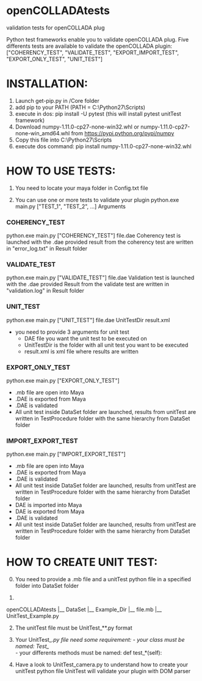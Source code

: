 # openCOLLADAtests
validation tests for openCOLLADA plug


Python test frameworks enable you to validate openCOLLADA plug.
Five differents tests are available to validate the openCOLLADA plugin:
["COHERENCY_TEST", "VALIDATE_TEST", "EXPORT_IMPORT_TEST", "EXPORT_ONLY_TEST", "UNIT_TEST"]



					
# INSTALLATION:


  1. Launch get-pip.py in /Core folder
  2. add pip to your PATH (PATH = C:\Python27\Scripts)
  3. execute in dos: pip install -U pytest   (this will install pytest unitTest framework)
  4. Download numpy-1.11.0-cp27-none-win32.whl or numpy-1.11.0-cp27-none-win_amd64.whl from https://pypi.python.org/pypi/numpy
  5. Copy this file into C:\Python27\Scripts
  6. execute dos command: pip install numpy-1.11.0-cp27-none-win32.whl


			
						
# HOW TO USE TESTS:


  1. You need to locate your maya folder in Config.txt file 

  2. You can use one or more tests to validate your plugin
	python.exe main.py ["TEST_1", "TEST_2", ...] Arguments



### COHERENCY_TEST
python.exe main.py ["COHERENCY_TEST"] file.dae
Coherency test is launched with the .dae provided
result from the coherency test are written in "error_log.txt" in Result folder


### VALIDATE_TEST
python.exe main.py ["VALIDATE_TEST"] file.dae
Validation test is launched with the .dae provided
Result from the validate test are written in "validation.log" in Result folder



### UNIT_TEST
python.exe main.py ["UNIT_TEST"] file.dae UnitTestDir result.xml
 - you need to provide 3 arguments for unit test
	- DAE file you want the unit test to be executed on
	- UnitTestDir is the folder with all unit test you want to be executed
	- result.xml is xml file where results are written

	
		
### EXPORT_ONLY_TEST
python.exe main.py ["EXPORT_ONLY_TEST"]
 - .mb file are open into Maya 
 - .DAE is exported from Maya
 - .DAE is validated
 - All unit test inside DataSet folder are launched, 
	results from unitTest are written in TestProcedure folder with the same hierarchy from DataSet folder


### IMPORT_EXPORT_TEST	
python.exe main.py ["IMPORT_EXPORT_TEST"]
 - .mb file are open into Maya 
 - .DAE is exported from Maya
 - .DAE is validated
 - All unit test inside DataSet folder are launched, 
	results from unitTest are written in TestProcedure folder with the same hierarchy from DataSet folder
 - DAE is imported into Maya
 - DAE is exported from Maya
 - .DAE is validated
 - All unit test inside DataSet folder are launched, 
	results from unitTest are written in TestProcedure folder with the same hierarchy from DataSet folder




# HOW TO CREATE UNIT TEST:


  0. You need to provide a .mb file and a unitTest python file in a specified folder into DataSet folder

  1. 
openCOLLADAtests
		|__ DataSet
				|__ Example_Dir
						|__ file.mb
						|__ UnitTest_Example.py

						
  2. The unitTest file must be UnitTest_**.py format

  3. Your UnitTest_*.py file need some requirement:
	- your class must be named:  Test_*						
	- your differents methods must be named:  def test_*(self):

  4. Have a look to UnitTest_camera.py to understand how to create your unitTest python file
	UnitTest will validate your plugin with DOM parser